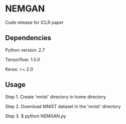 # NEMGAN
Code release for ICLR paper

## Dependencies

Python version: 2.7

Tensorflow: 1.5.0

Keras: >= 2.0

## Usage

Step 1. Create 'mnist' directory in home directory

Step 2. Download MNIST dataset in the 'mnist' directory

Step 3. $ python NEMGAN.py
